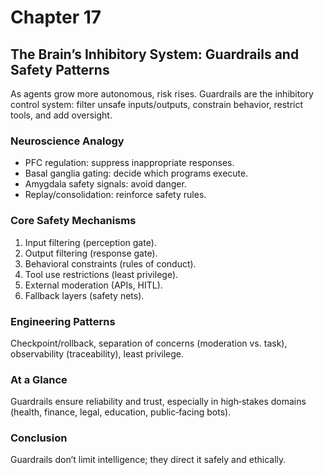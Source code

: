 # Chapter 17

## The Brain’s Inhibitory System: Guardrails and Safety Patterns

As agents grow more autonomous, risk rises. Guardrails are the inhibitory control system: filter unsafe inputs/outputs, constrain behavior, restrict tools, and add oversight.

### Neuroscience Analogy

- PFC regulation: suppress inappropriate responses.
- Basal ganglia gating: decide which programs execute.
- Amygdala safety signals: avoid danger.
- Replay/consolidation: reinforce safety rules.

### Core Safety Mechanisms

1. Input filtering (perception gate).
2. Output filtering (response gate).
3. Behavioral constraints (rules of conduct).
4. Tool use restrictions (least privilege).
5. External moderation (APIs, HITL).
6. Fallback layers (safety nets).

### Engineering Patterns

Checkpoint/rollback, separation of concerns (moderation vs. task), observability (traceability), least privilege.

### At a Glance

Guardrails ensure reliability and trust, especially in high‑stakes domains (health, finance, legal, education, public‑facing bots).

### Conclusion

Guardrails don’t limit intelligence; they direct it safely and ethically.

